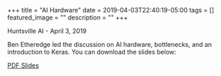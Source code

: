 +++
title =  "AI Hardware"
date = 2019-04-03T22:40:19-05:00
tags = []
featured_image = ""
description = ""
+++

Huntsville AI - April 3, 2019

Ben Etheredge led the discussion on AI hardware, bottlenecks, and an introduction to Keras. You can download the slides below:

[PDF Slides](https://github.com/HSV-AI/presentations/blob/master/2019/190116_m1002_Intelligent_Agents.pptx?raw=true)

<!--more-->
